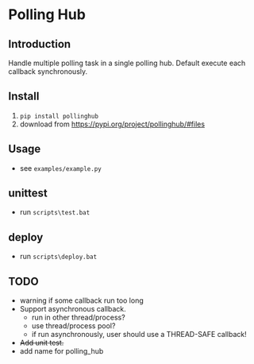 # Polling Hub

## Introduction
Handle multiple polling task in a single polling hub.
Default execute each callback synchronously.

## Install
1. `pip install pollinghub`
1. download from https://pypi.org/project/pollinghub/#files


## Usage
- see `examples/example.py`


## unittest
- run `scripts\test.bat`


## deploy
- run `scripts\deploy.bat`


## TODO
- warning if some callback run too long
- Support asynchronous callback.
  - run in other thread/process?
  - use thread/process pool?
  - if run asynchronously, user should use a THREAD-SAFE callback!
- ~~Add unit test.~~
- add name for polling_hub
